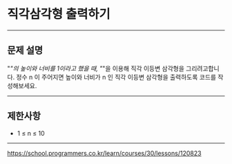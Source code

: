 # 직각삼각형 출력하기

---

## 문제 설명

"*"의 높이와 너비를 1이라고 했을 때, "*"을 이용해 직각 이등변 삼각형을 그리려고합니다. 정수 n 이 주어지면 높이와 너비가 n 인 직각 이등변 삼각형을 출력하도록 코드를 작성해보세요.

---

## 제한사항

- 1 ≤ n ≤ 10

---

https://school.programmers.co.kr/learn/courses/30/lessons/120823
